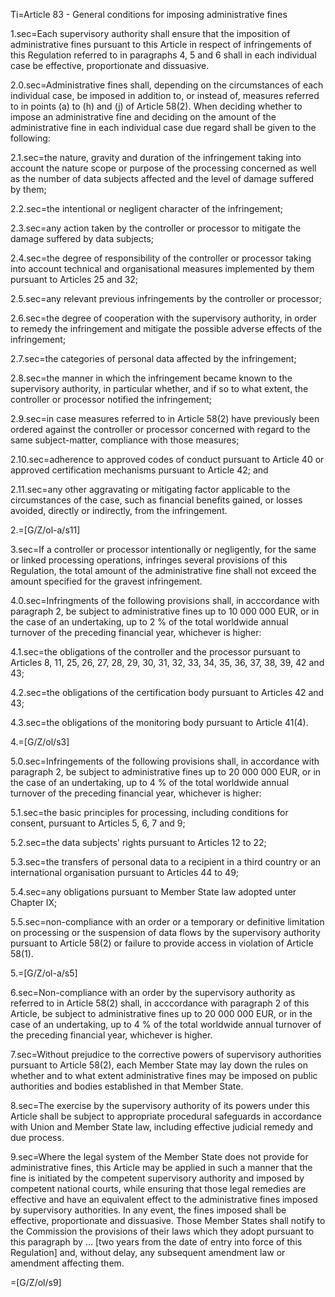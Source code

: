Ti=Article 83 - General conditions for imposing administrative fines

1.sec=Each supervisory authority shall ensure that the imposition of administrative fines pursuant to this Article in respect of infringements of this Regulation referred to in paragraphs 4, 5 and 6 shall in each individual case be effective, proportionate and dissuasive.

2.0.sec=Administrative fines shall, depending on the circumstances of each individual case, be imposed in addition to, or instead of, measures referred to in points (a) to (h) and (j) of Article 58(2). When deciding whether to impose an administrative fine and deciding on the amount of the administrative fine in each individual case due regard shall be given to the following:

2.1.sec=the nature, gravity and duration of the infringement taking into account the nature scope or purpose of the processing concerned as well as the number of data subjects affected and the level of damage suffered by them;

2.2.sec=the intentional or negligent character of the infringement;

2.3.sec=any action taken by the controller or processor to mitigate the damage suffered by data subjects;

2.4.sec=the degree of responsibility of the controller or processor taking into account technical and organisational measures implemented by them pursuant to Articles 25 and 32;

2.5.sec=any relevant previous infringements by the controller or processor;

2.6.sec=the degree of cooperation with the supervisory authority, in order to remedy the infringement and mitigate the possible adverse effects of the infringement;

2.7.sec=the categories of personal data affected by the infringement;

2.8.sec=the manner in which the infringement became known to the supervisory authority, in particular whether, and if so to what extent, the controller or processor notified the infringement;

2.9.sec=in case measures referred to in Article 58(2) have previously been ordered against the controller or processor concerned with regard to the same subject-matter, compliance with those measures;

2.10.sec=adherence to approved codes of conduct pursuant to Article 40 or approved certification mechanisms pursuant to Article 42; and

2.11.sec=any other aggravating or mitigating factor applicable to the circumstances of the case, such as financial benefits gained, or losses avoided, directly or indirectly, from the infringement.

2.=[G/Z/ol-a/s11]

3.sec=If a controller or processor intentionally or negligently, for the same or linked processing operations, infringes several provisions of this Regulation, the total amount of the administrative fine shall not exceed the amount specified for the gravest infringement.

4.0.sec=Infringments of the following provisions shall, in acccordance with paragraph 2, be subject to administrative fines up to 10 000 000 EUR, or in the case of an undertaking, up to 2 % of the total worldwide annual turnover of the preceding financial year, whichever is higher:

4.1.sec=the obligations of the controller and the processor pursuant to Articles 8, 11, 25, 26, 27, 28, 29, 30, 31, 32, 33, 34, 35, 36, 37, 38, 39, 42 and 43;

4.2.sec=the obligations of the certification body pursuant to Articles 42 and 43;

4.3.sec=the obligations of the monitoring body pursuant to Article 41(4).

4.=[G/Z/ol/s3]

5.0.sec=Infringements of the following provisions shall, in accordance with paragraph 2, be subject to administrative fines up to 20 000 000 EUR, or in the case of an undertaking, up to 4 % of the total worldwide annual turnover of the preceding financial year, whichever is higher:

5.1.sec=the basic principles for processing, including conditions for consent, pursuant to Articles 5, 6, 7 and 9;

5.2.sec=the data subjects' rights pursuant to Articles 12 to 22;

5.3.sec=the transfers of personal data to a recipient in a third country or an international organisation pursuant to Articles 44 to 49;

5.4.sec=any obligations pursuant to Member State law adopted unter Chapter IX;

5.5.sec=non-compliance with an order or a temporary or definitive limitation on processing or the suspension of data flows by the supervisory authority pursuant to Article 58(2) or failure to provide access in violation of Article 58(1).

5.=[G/Z/ol-a/s5]

6.sec=Non-compliance with an order by the supervisory authority as referred to in Article 58(2) shall, in acccordance with paragraph 2 of this Article, be subject to administrative fines up to 20 000 000 EUR, or in the case of an undertaking, up to 4 % of the total worldwide annual turnover of the preceding financial year, whichever is higher.

7.sec=Without prejudice to the corrective powers of supervisory authorities pursuant to Article 58(2), each Member State may lay down the rules on whether and to what extent administrative fines may be imposed on public authorities and bodies established in that Member State.

8.sec=The exercise by the supervisory authority of its powers under this Article shall be subject to appropriate procedural safeguards in accordance with Union and Member State law, including effective judicial remedy and due process.

9.sec=Where the legal system of the Member State does not provide for administrative fines, this Article may be applied in such a manner that the fine is initiated by the competent supervisory authority and imposed by competent national courts, while ensuring that those legal remedies are effective and have an equivalent effect to the administrative fines imposed by supervisory authorities. In any event, the fines imposed shall be effective, proportionate and dissuasive. Those Member States shall notify to the Commission the provisions of their laws which they adopt pursuant to this paragraph by … [two years from the date of entry into force of this Regulation] and, without delay, any subsequent amendment law or amendment affecting them.

=[G/Z/ol/s9]
